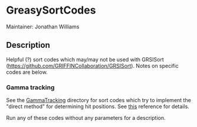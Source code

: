 # **GreasySortCodes**

Maintainer: Jonathan Williams

## Description

Helpful (?) sort codes which may/may not be used with GRSISort (https://github.com/GRIFFINCollaboration/GRSISort).  Notes on specific codes are below.

### Gamma tracking

See the [GammaTracking](GammaTracking/) directory for sort codes which try to implement the "direct method" for determining hit positions.  See [this](https://doi.org/10.1016/j.nima.2013.07.026) reference for details.

Run any of these codes without any parameters for a description.